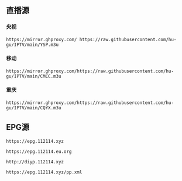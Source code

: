 <h2>直播源</h2>
<h4>央视</h4>
<p dir="auto"><code>https://mirror.ghproxy.com/ https://raw.githubusercontent.com/hu-gu/IPTV/main/YSP.m3u</code>
<h4>移动</h4>
<p dir="auto"><code>https://mirror.ghproxy.com/https://raw.githubusercontent.com/hu-gu/IPTV/main/CMCC.m3u</code>
<h4>重庆</h4>
<p dir="auto"><code>https://mirror.ghproxy.com/https://raw.githubusercontent.com/hu-gu/IPTV/main/CQYX.m3u</code>
<h2>EPG源</h2>
<p dir="auto"><code>https://epg.112114.xyz</code>
<p dir="auto"><code>https://epg.112114.eu.org</code>
<p dir="auto"><code>http://diyp.112114.xyz</code>
<p dir="auto"><code>https://epg.112114.xyz/pp.xml</code>
